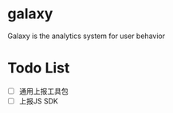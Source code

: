 # galaxy
Galaxy is the analytics system for user behavior

# Todo List

- [ ] 通用上报工具包
- [ ] 上报JS SDK
